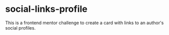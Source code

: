 # social-links-profile
This is a frontend mentor challenge to create a card with links to an author's social profiles.
